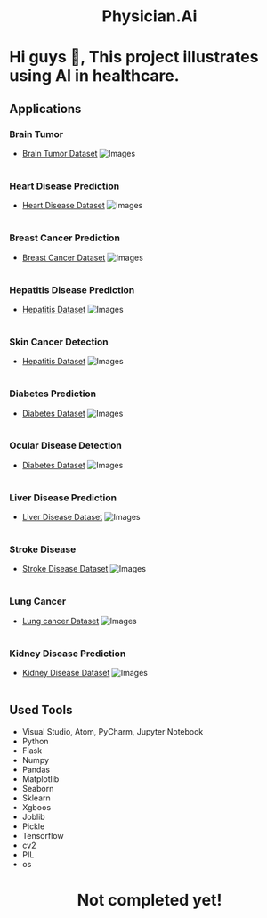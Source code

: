<h1 align='center'>Physician.Ai</h1>

# Hi guys 👋, This project illustrates using AI in healthcare.

## **Applications**

### Brain Tumor

- [Brain Tumor Dataset](https://www.kaggle.com/datasets/navoneel/brain-mri-images-for-brain-tumor-detection)
  ![Images](images/screenshots/predicted.png)
  <br /><br />

### Heart Disease Prediction

- [Heart Disease Dataset](https://www.kaggle.com/datasets/johnsmith88/heart-disease-dataset)
  ![Images](images/screenshots/heart.png)
  <br /><br />

### Breast Cancer Prediction

- [Breast Cancer Dataset](https://www.kaggle.com/datasets/uciml/breast-cancer-wisconsin-data)
  ![Images](images/screenshots/b-cancer.png)
  <br /><br />

### Hepatitis Disease Prediction

- [Hepatitis Dataset](https://www.kaggle.com/datasets/fedesoriano/hepatitis-c-dataset)
  ![Images](images/screenshots/hepatitis.jpeg)
  <br /><br />

### Skin Cancer Detection

- [Hepatitis Dataset](https://www.kaggle.com/datasets/fedesoriano/hepatitis-c-dataset)
  ![Images](images/screenshots/skin.png)
  <br /><br />

### Diabetes Prediction

- [Diabetes Dataset](https://www.kaggle.com/datasets/mathchi/diabetes-data-set)
  ![Images](images/screenshots/diabetes.png)
  <br /><br />

### Ocular Disease Detection

- [Diabetes Dataset](https://www.kaggle.com/datasets/mathchi/diabetes-data-set)
  ![Images](images/screenshots/eye.png)
  <br /><br />

### Liver Disease Prediction

- [Liver Disease Dataset](https://www.kaggle.com/datasets/uciml/indian-liver-patient-records)
  ![Images](images/screenshots/liver.png)
  <br /><br />

### Stroke Disease

- [Stroke Disease Dataset](https://www.kaggle.com/datasets/fedesoriano/stroke-prediction-dataset)
  ![Images](images/screenshots/stroke.png)
  <br /><br />

### Lung Cancer

- [Lung cancer Dataset](https://www.kaggle.com/datasets/mohamedhanyyy/chest-ctscan-images)
  ![Images](images/screenshots/lung.png)
  <br /><br />

### Kidney Disease Prediction

- [Kidney Disease Dataset](https://www.kaggle.com/datasets/mansoordaku/ckdisease)
  ![Images](images/screenshots/kidney.png)
  <br /><br />

## Used Tools

- Visual Studio, Atom, PyCharm, Jupyter Notebook
- Python
- Flask
- Numpy
- Pandas
- Matplotlib
- Seaborn
- Sklearn
- Xgboos
- Joblib
- Pickle
- Tensorflow
- cv2
- PIL
- os

<h1 align='center'>Not completed yet!</h1>
